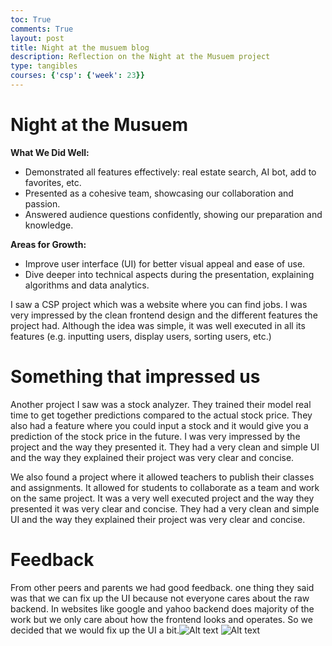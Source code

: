 ```yaml
---
toc: True
comments: True
layout: post
title: Night at the musuem blog
description: Reflection on the Night at the Musuem project
type: tangibles
courses: {'csp': {'week': 23}}
---
```


# Night at the Musuem
**What We Did Well:**
- Demonstrated all features effectively: real estate search, AI bot, add to favorites, etc.
- Presented as a cohesive team, showcasing our collaboration and passion.
- Answered audience questions confidently, showing our preparation and knowledge.

**Areas for Growth:**
- Improve user interface (UI) for better visual appeal and ease of use.
- Dive deeper into technical aspects during the presentation, explaining algorithms and data analytics.

I saw a CSP project which was a website where you can find jobs. I was very impressed by the clean frontend design and the different features the project had. Although the idea was simple, it was well executed in all its features (e.g. inputting users, display users, sorting users, etc.)

# Something that impressed us
Another project I saw was a stock analyzer. They trained their model real time to get together predictions compared to the actual stock price. They also had a feature where you could input a stock and it would give you a prediction of the stock price in the future. I was very impressed by the project and the way they presented it. They had a very clean and simple UI and the way they explained their project was very clear and concise.

We also found a project where it allowed teachers to publish their classes and assignments. It allowed for students to collaborate as a team and work on the same project. It was a very well executed project and the way they presented it was very clear and concise. They had a very clean and simple UI and the way they explained their project was very clear and concise.


# Feedback
From other peers and parents we had good feedback. one thing they said was that we can fix up the UI because not everyone cares about the raw backend. In websites like google and yahoo backend does majority of the work but we only care about how the frontend looks and operates. So we decided that we would fix up the UI a bit.![Alt text](/student/images/image.png)
![Alt text](/student/images/image1.png)


